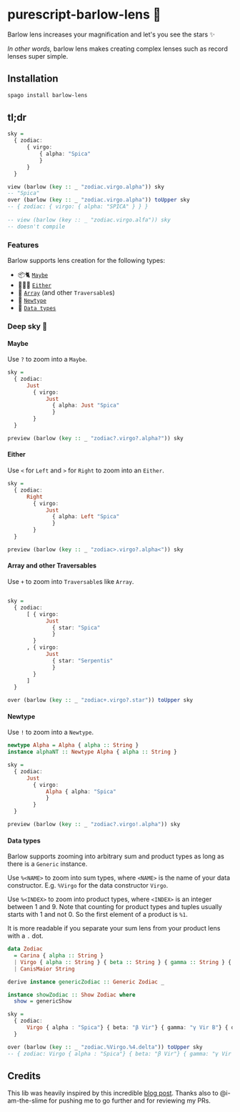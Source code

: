 # purescript-barlow-lens 🔭

Barlow lens increases your magnification and let's you see the stars ✨

*In other words,* barlow lens makes creating complex lenses such as record lenses super simple.

## Installation

```bash
spago install barlow-lens
```

## tl;dr 

```purescript
sky =
  { zodiac:
      { virgo:
          { alpha: "Spica"
          }
      }
  }

view (barlow (key :: _ "zodiac.virgo.alpha")) sky
-- "Spica"
over (barlow (key :: _ "zodiac.virgo.alpha")) toUpper sky
-- { zodiac: { virgo: { alpha: "SPICA" } } }
    
-- view (barlow (key :: _ "zodiac.virgo.alfa")) sky 
-- doesn't compile
```

### Features 
Barlow supports lens creation for the following types:
- 📦🐈 [`Maybe`](#Maybe)
- 🤷🏽‍♀️ [`Either`](#Either)
- 📜 [`Array`](#Array-and-other-Traversables) (and other `Traversable`s)
- 🎁 [`Newtype`](#Newtype)
- 🤖 [`Data types`](#Data-types)

### Deep sky 🌌

#### Maybe 
Use `?` to zoom into a `Maybe`.

```purescript 
sky =
  { zodiac:
      Just
        { virgo:
            Just
              { alpha: Just "Spica"
              }
        }
  }

preview (barlow (key :: _ "zodiac?.virgo?.alpha?")) sky
```

#### Either
Use `<` for `Left` and `>` for `Right` to zoom into an `Either`.

```purescript 
sky =
  { zodiac:
      Right
        { virgo:
            Just
              { alpha: Left "Spica"
              }
        }
  }

preview (barlow (key :: _ "zodiac>.virgo?.alpha<")) sky
```


#### Array and other Traversables
Use `+` to zoom into `Traversable`s like `Array`.

```purescript 

sky =
  { zodiac:
      [ { virgo:
            Just
              { star: "Spica"
              }
        }
      , { virgo:
            Just
              { star: "Serpentis"
              }
        }
      ]
  }

over (barlow (key :: _ "zodiac+.virgo?.star")) toUpper sky
```

#### Newtype
Use `!` to zoom into a `Newtype`.

```purescript
newtype Alpha = Alpha { alpha :: String }
instance alphaNT :: Newtype Alpha { alpha :: String }

sky =
  { zodiac:
      Just
        { virgo:
            Alpha { alpha: "Spica"
            }
        }
  }

preview (barlow (key :: _ "zodiac?.virgo!.alpha")) sky
```

#### Data types

Barlow supports zooming into arbitrary sum and product types as long as there is a `Generic` instance. 

Use `%<NAME>` to zoom into sum types, where `<NAME>` is the name of your data constructor. E.g. `%Virgo` for the data constructor `Virgo`. 

Use `%<INDEX>` to zoom into product types, where `<INDEX>` is an integer between 1 and 9. Note that counting for product types and tuples usually starts with 1 and not 0. So the first element of a product is `%1`.

It is more readable if you separate your sum lens from your product lens with a `.` dot. 

```purescript 
data Zodiac
  = Carina { alpha :: String } 
  | Virgo { alpha :: String } { beta :: String } { gamma :: String } { delta :: String } 
  | CanisMaior String 

derive instance genericZodiac :: Generic Zodiac _

instance showZodiac :: Show Zodiac where
  show = genericShow

sky =
  { zodiac:
      Virgo { alpha : "Spica"} { beta: "β Vir"} { gamma: "γ Vir B"} { delta: "δ Vir"}
  }

over (barlow (key :: _ "zodiac.%Virgo.%4.delta")) toUpper sky
-- { zodiac: Virgo { alpha : "Spica"} { beta: "β Vir"} { gamma: "γ Vir B"} { delta: "Δ VIR"} }
```

## Credits

This lib was heavily inspired by this incredible [blog post](https://blog.csongor.co.uk/purescript-safe-printf/#The%20problem). Thanks also to @i-am-the-slime for pushing me to go further and for reviewing my PRs. 

